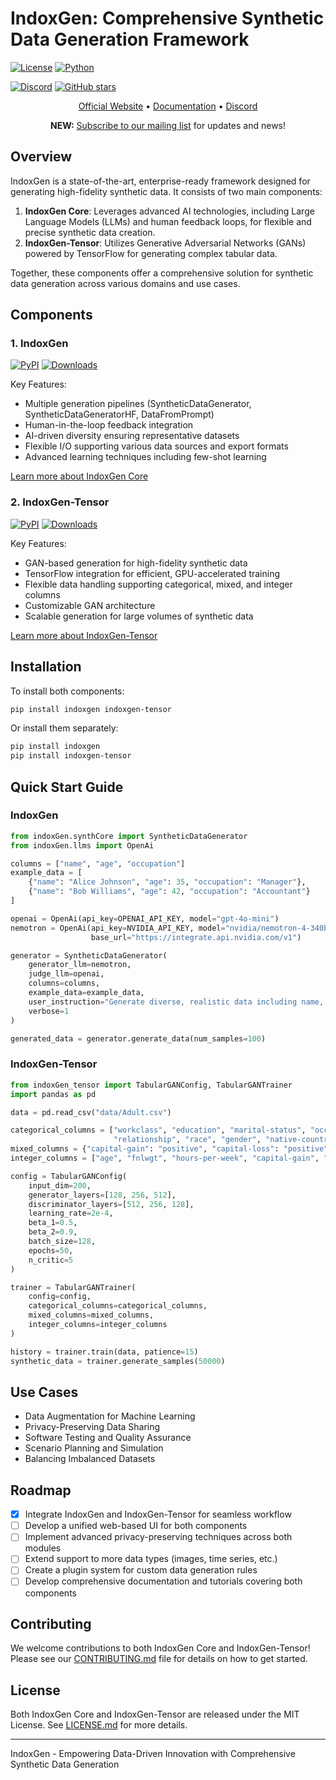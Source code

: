 # IndoxGen: Comprehensive Synthetic Data Generation Framework

[![License](https://img.shields.io/github/license/osllmai/indoxGen)](https://github.com/osllmai/indoxGen/blob/main/LICENSE)
[![Python](https://img.shields.io/pypi/pyversions/indoxGen.svg)](https://pypi.org/project/indoxGen/)

[![Discord](https://img.shields.io/discord/1223867382460579961?label=Discord&logo=Discord&style=social)](https://discord.com/invite/ossllmai)
[![GitHub stars](https://img.shields.io/github/stars/osllmai/indoxGen?style=social)](https://github.com/osllmai/indoxGen)

<p align="center">
  <a href="https://osllm.ai">Official Website</a> &bull; <a href="https://docs.osllm.ai/index.html">Documentation</a> &bull; <a href="https://discord.gg/qrCc56ZR">Discord</a>
</p>

<p align="center">
  <b>NEW:</b> <a href="https://docs.google.com/forms/d/1CQXJvxLUqLBSXnjqQmRpOyZqD6nrKubLz2WTcIJ37fU/prefill">Subscribe to our mailing list</a> for updates and news!
</p>

## Overview

IndoxGen is a state-of-the-art, enterprise-ready framework designed for generating high-fidelity synthetic data. It consists of two main components:

1. **IndoxGen Core**: Leverages advanced AI technologies, including Large Language Models (LLMs) and human feedback loops, for flexible and precise synthetic data creation.
2. **IndoxGen-Tensor**: Utilizes Generative Adversarial Networks (GANs) powered by TensorFlow for generating complex tabular data.

Together, these components offer a comprehensive solution for synthetic data generation across various domains and use cases.

## Components

### 1. IndoxGen

[![PyPI](https://badge.fury.io/py/indoxGen.svg)](https://pypi.org/project/indoxGen/0.0.3/)
[![Downloads](https://static.pepy.tech/badge/indoxGen)](https://pepy.tech/project/indoxGen)

Key Features:
- Multiple generation pipelines (SyntheticDataGenerator, SyntheticDataGeneratorHF, DataFromPrompt)
- Human-in-the-loop feedback integration
- AI-driven diversity ensuring representative datasets
- Flexible I/O supporting various data sources and export formats
- Advanced learning techniques including few-shot learning

[Learn more about IndoxGen Core](#indoxgen-core)

### 2. IndoxGen-Tensor

[![PyPI](https://badge.fury.io/py/indoxGen-tensor.svg)](https://pypi.org/project/indoxGen-tensor/)
[![Downloads](https://static.pepy.tech/badge/indoxGen-tensor)](https://pepy.tech/project/indoxGen-tensor)

Key Features:
- GAN-based generation for high-fidelity synthetic data
- TensorFlow integration for efficient, GPU-accelerated training
- Flexible data handling supporting categorical, mixed, and integer columns
- Customizable GAN architecture
- Scalable generation for large volumes of synthetic data

[Learn more about IndoxGen-Tensor](#indoxgen-tensor)

## Installation

To install both components:

```bash
pip install indoxgen indoxgen-tensor
```

Or install them separately:

```bash
pip install indoxgen
pip install indoxgen-tensor
```

## Quick Start Guide

### IndoxGen

```python
from indoxGen.synthCore import SyntheticDataGenerator
from indoxGen.llms import OpenAi

columns = ["name", "age", "occupation"]
example_data = [
    {"name": "Alice Johnson", "age": 35, "occupation": "Manager"},
    {"name": "Bob Williams", "age": 42, "occupation": "Accountant"}
]

openai = OpenAi(api_key=OPENAI_API_KEY, model="gpt-4o-mini")
nemotron = OpenAi(api_key=NVIDIA_API_KEY, model="nvidia/nemotron-4-340b-instruct",
                  base_url="https://integrate.api.nvidia.com/v1")

generator = SyntheticDataGenerator(
    generator_llm=nemotron,
    judge_llm=openai,
    columns=columns,
    example_data=example_data,
    user_instruction="Generate diverse, realistic data including name, age, and occupation. Ensure variability in demographics and professions.",
    verbose=1
)

generated_data = generator.generate_data(num_samples=100)
```

### IndoxGen-Tensor

```python
from indoxGen_tensor import TabularGANConfig, TabularGANTrainer
import pandas as pd

data = pd.read_csv("data/Adult.csv")

categorical_columns = ["workclass", "education", "marital-status", "occupation",
                       "relationship", "race", "gender", "native-country", "income"]
mixed_columns = {"capital-gain": "positive", "capital-loss": "positive"}
integer_columns = ["age", "fnlwgt", "hours-per-week", "capital-gain", "capital-loss"]

config = TabularGANConfig(
    input_dim=200,
    generator_layers=[128, 256, 512],
    discriminator_layers=[512, 256, 128],
    learning_rate=2e-4,
    beta_1=0.5,
    beta_2=0.9,
    batch_size=128,
    epochs=50,
    n_critic=5
)

trainer = TabularGANTrainer(
    config=config,
    categorical_columns=categorical_columns,
    mixed_columns=mixed_columns,
    integer_columns=integer_columns
)

history = trainer.train(data, patience=15)
synthetic_data = trainer.generate_samples(50000)
```


## Use Cases

- Data Augmentation for Machine Learning
- Privacy-Preserving Data Sharing
- Software Testing and Quality Assurance
- Scenario Planning and Simulation
- Balancing Imbalanced Datasets

## Roadmap

- [x] Integrate IndoxGen and IndoxGen-Tensor for seamless workflow
- [ ] Develop a unified web-based UI for both components
- [ ] Implement advanced privacy-preserving techniques across both modules
- [ ] Extend support to more data types (images, time series, etc.)
- [ ] Create a plugin system for custom data generation rules
- [ ] Develop comprehensive documentation and tutorials covering both components

## Contributing

We welcome contributions to both IndoxGen Core and IndoxGen-Tensor! Please see our [CONTRIBUTING.md](CONTRIBUTING.md) file for details on how to get started.

## License

Both IndoxGen Core and IndoxGen-Tensor are released under the MIT License. See [LICENSE.md](LICENSE.md) for more details.

---

IndoxGen - Empowering Data-Driven Innovation with Comprehensive Synthetic Data Generation